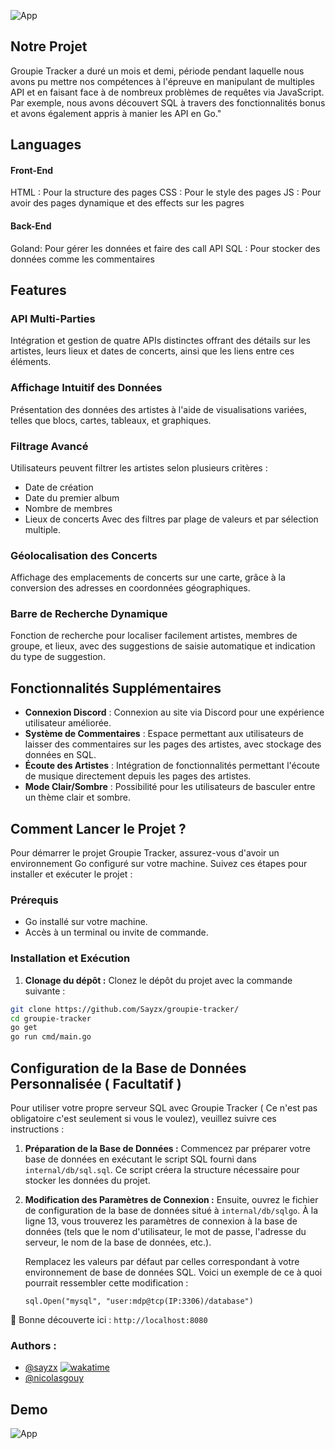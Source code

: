 

![App](https://media.discordapp.net/attachments/1012749489402023956/1221826582797226154/Sans_titre-3.png?ex=6613fdad&is=660188ad&hm=6360f9c6dafbeb80b4772fe8c398c8ac044af0770935e3eeda58e6cbcb6400e0&=&format=webp&quality=lossless&width=1440&height=240)


## Notre Projet

Groupie Tracker a duré un mois et demi, période pendant laquelle nous avons pu mettre nos compétences à l'épreuve en manipulant de multiples API et en faisant face à de nombreux problèmes de requêtes via JavaScript. Par exemple, nous avons découvert SQL à travers des fonctionnalités bonus et avons également appris à manier les API en Go."

## Languages

#### Front-End

HTML : Pour la structure des pages 
CSS : Pour le style des pages 
JS : Pour avoir des pages dynamique et des effects sur les pagres

#### Back-End

Goland: Pour gérer les données et faire des call API
SQL : Pour stocker des données comme les commentaires 


## Features

### API Multi-Parties
Intégration et gestion de quatre APIs distinctes offrant des détails sur les artistes, leurs lieux et dates de concerts, ainsi que les liens entre ces éléments.

### Affichage Intuitif des Données
Présentation des données des artistes à l'aide de visualisations variées, telles que blocs, cartes, tableaux, et graphiques.

### Filtrage Avancé
Utilisateurs peuvent filtrer les artistes selon plusieurs critères :
- Date de création
- Date du premier album
- Nombre de membres
- Lieux de concerts
Avec des filtres par plage de valeurs et par sélection multiple.

### Géolocalisation des Concerts
Affichage des emplacements de concerts sur une carte, grâce à la conversion des adresses en coordonnées géographiques.

### Barre de Recherche Dynamique
Fonction de recherche pour localiser facilement artistes, membres de groupe, et lieux, avec des suggestions de saisie automatique et indication du type de suggestion.

## Fonctionnalités Supplémentaires

- **Connexion Discord** : Connexion au site via Discord pour une expérience utilisateur améliorée.
- **Système de Commentaires** : Espace permettant aux utilisateurs de laisser des commentaires sur les pages des artistes, avec stockage des données en SQL.
- **Écoute des Artistes** : Intégration de fonctionnalités permettant l'écoute de musique directement depuis les pages des artistes.
- **Mode Clair/Sombre** : Possibilité pour les utilisateurs de basculer entre un thème clair et sombre.



## Comment Lancer le Projet ?

Pour démarrer le projet Groupie Tracker, assurez-vous d'avoir un environnement Go configuré sur votre machine. Suivez ces étapes pour installer et exécuter le projet :

### Prérequis

- Go installé sur votre machine.
- Accès à un terminal ou invite de commande.

### Installation et Exécution

1. **Clonage du dépôt :** Clonez le dépôt du projet avec la commande suivante :

```bash
git clone https://github.com/Sayzx/groupie-tracker/
cd groupie-tracker
go get
go run cmd/main.go
```

## Configuration de la Base de Données Personnalisée ( Facultatif )

Pour utiliser votre propre serveur SQL avec Groupie Tracker ( Ce n'est pas obligatoire c'est seulement si vous le voulez), veuillez suivre ces instructions :

1. **Préparation de la Base de Données :** Commencez par préparer votre base de données en exécutant le script SQL fourni dans `internal/db/sql.sql`. Ce script créera la structure nécessaire pour stocker les données du projet.

2. **Modification des Paramètres de Connexion :** Ensuite, ouvrez le fichier de configuration de la base de données situé à `internal/db/sqlgo`. À la ligne 13, vous trouverez les paramètres de connexion à la base de données (tels que le nom d'utilisateur, le mot de passe, l'adresse du serveur, le nom de la base de données, etc.).

   Remplacez les valeurs par défaut par celles correspondant à votre environnement de base de données SQL. Voici un exemple de ce à quoi pourrait ressembler cette modification :
   
   `sql.Open("mysql", "user:mdp@tcp(IP:3306)/database")`

   


👏 Bonne découverte  ici : `http://localhost:8080`

### Authors : 

- [@sayzx](https://www.github.com/sayzx) [![wakatime](https://wakatime.com/badge/user/018d13a0-dea5-424f-9eef-3afdc71ebf87/project/018dacdc-1ebd-4c10-a5d7-2c183e8952c0.svg)](https://wakatime.com/badge/user/018d13a0-dea5-424f-9eef-3afdc71ebf87/project/018dacdc-1ebd-4c10-a5d7-2c183e8952c0)
- [@nicolasgouy](https://www.github.com/gonicolas12)


## Demo





![App](https://media.discordapp.net/attachments/1012749489402023956/1221833480799785060/image.png?ex=6614041a&is=66018f1a&hm=ccbaec249252d1e8c35092b38294b5a1a11881895aa69268bf5be4206ed860d3&=&format=webp&quality=lossless&width=1305&height=662)

